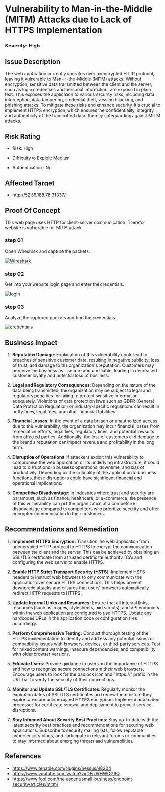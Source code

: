 ﻿# Vulnerability to Man-in-the-Middle (MITM) Attacks due to Lack of HTTPS Implementation

### Severity: High

## Issue Description

The web application currently operates over unencrypted HTTP protocol, leaving it vulnerable to Man-in-the-Middle (MITM) attacks. Without encryption, sensitive data transmitted between the client and the server, such as login credentials and personal information, are exposed in plain text. This exposes the application to various security risks, including data interception, data tampering, credential theft, session hijacking, and phishing attacks. To mitigate these risks and enhance security, it's crucial to implement HTTPS encryption, which ensures the confidentiality, integrity, and authenticity of the transmitted data, thereby safeguarding against MITM attacks.


## Risk Rating

-   Risk: High
    
-   Difficulty to Exploit: Medium
    
-   Authentication : No

## Affected Target

- http://52.66.188.78:31337/

## Proof Of Concept

This web page uses HTTP for client-server communication. Therefor website is vulnerable for MITM attack.

### step 01

Open Wireshark and capture the packets.

<a href="https://ibb.co/LnwDdZT"><img src="https://i.ibb.co/vZ5C4jN/Wireshark.png" alt="Wireshark" border="0"></a>

### step 02

Get into your website login page and enter the credentials.

<a href="https://ibb.co/Gks1fzd"><img src="https://i.ibb.co/rMbLKDQ/login.png" alt="login" border="0"></a>

### step 03

Analyze the captured packets and find the credentials.

<a href="https://ibb.co/2qxfSyd"><img src="https://i.ibb.co/sjnMC2q/credentials.png" alt="credentials" border="0"></a>

## Business Impact

1.  **Reputation Damage**: Exploitation of this vulnerability could lead to breaches of sensitive customer data, resulting in negative publicity, loss of trust, and damage to the organization's reputation. Customers may perceive the business as insecure and unreliable, leading to decreased customer loyalty and potential loss of business.
    
2.  **Legal and Regulatory Consequences**: Depending on the nature of the data being transmitted, the organization may be subject to legal and regulatory penalties for failing to protect sensitive information adequately. Violations of data protection laws such as GDPR (General Data Protection Regulation) or industry-specific regulations can result in hefty fines, legal fees, and other financial liabilities.
    
3.  **Financial Losses**: In the event of a data breach or unauthorized access due to this vulnerability, the organization may incur financial losses from remediation efforts, legal fees, regulatory fines, and potential lawsuits from affected parties. Additionally, the loss of customers and damage to the brand's reputation can impact revenue and profitability in the long term.
    
4.  **Disruption of Operations**: If attackers exploit this vulnerability to compromise the web application or its underlying infrastructure, it could lead to disruptions in business operations, downtime, and loss of productivity. Depending on the criticality of the application to business functions, these disruptions could have significant financial and operational implications.
    
5.  **Competitive Disadvantage**: In industries where trust and security are paramount, such as finance, healthcare, or e-commerce, the presence of this vulnerability can put the organization at a competitive disadvantage compared to competitors who prioritize security and offer encrypted communication to their customers.

## Recommendations and Remediation

1.  **Implement HTTPS Encryption:** Transition the web application from unencrypted HTTP protocol to HTTPS to encrypt the communication between the client and the server. This can be achieved by obtaining an SSL/TLS certificate from a trusted certificate authority (CA) and configuring the web server to enable HTTPS.
    
2.  **Enable HTTP Strict Transport Security (HSTS**): Implement HSTS headers to instruct web browsers to only communicate with the application over secure HTTPS connections. This helps prevent downgrade attacks and ensures that users' browsers automatically redirect HTTP requests to HTTPS.
    
3.  **Update Internal Links and Resources:** Ensure that all internal links, resources (such as images, stylesheets, and scripts), and API endpoints within the web application are configured to use HTTPS. Update any hardcoded URLs in the application code or configuration files accordingly.
    
4.  **Perform Comprehensive Testing:** Conduct thorough testing of the HTTPS implementation to identify and address any potential issues or compatibility issues with browsers, devices, or third-party services. Test for mixed content warnings, insecure dependencies, and compatibility with older browser versions.
  
    
6.  **Educate Users**: Provide guidance to users on the importance of HTTPS and how to recognize secure connections in their web browsers. Encourage users to look for the padlock icon and "https://" prefix in the URL bar to verify the security of their connections.
    
7.  **Monitor and Update SSL/TLS Certificates:** Regularly monitor the expiration dates of SSL/TLS certificates and renew them before they expire to ensure uninterrupted HTTPS encryption. Implement automated processes for certificate renewal and deployment to prevent service disruptions.
    
8.  **Stay Informed About Security Best Practices**: Stay up-to-date with the latest security best practices and recommendations for securing web applications. Subscribe to security mailing lists, follow reputable cybersecurity blogs, and participate in relevant forums or communities to stay informed about emerging threats and vulnerabilities.



## References

 - https://www.tenable.com/plugins/nessus/48204
 - https://www.youtube.com/watch?v=DElzWHWDG9Q
 - https://www.fool.com/the-ascent/small-business/endpoint-security/articles/mitm/


